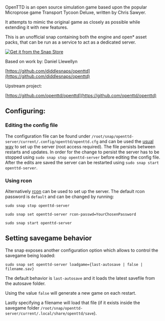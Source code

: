 OpenTTD is an open source simulation game based upon the popular Microprose game Transport Tycoon Deluxe, written by Chris Sawyer.

It attempts to mimic the original game as closely as possible while extending it with new features.

This is an unofficial snap containing both the engine and open* asset packs, that can be run as a service to act as a dedicated server.

[![Get it from the Snap Store](https://snapcraft.io/static/images/badges/en/snap-store-black.svg)](https://snapcraft.io/openttd-server)

Based on work by: Daniel Llewellyn

[https://github.com/diddlesnaps/openttd](https://github.com/diddlesnaps/openttd)

Upstream project:

[https://github.com/openttd/openttd](https://github.com/openttd/openttd)

## Configuring: 

### Editing the config file

The configuration file can be found under `/root/snap/openttd-server/current/.config/openttd/openttd.cfg` and can be used the [usual way](https://wiki.openttd.org/en/Archive/Manual/Settings/Openttd.cfg) to set up the server (root access required). The file persists between restarts and updates. In order for the change to persist the server has to be stopped using `sudo snap stop openttd-server` before editing the config file. After the edits are saved the server can be restarted using `sudo snap start openttd-server`.

### Using rcon

Alternatively [rcon](https://wiki.openttd.org/en/Manual/Dedicated%20server#controlling-the-server-with-rcon) can be used to set up the server. The default rcon password is `default` and can be changed by running:

`sudo snap stop openttd-server`

`sudo snap set openttd-server rcon-passwd=YourChosenPassword`

`sudo snap start openttd-server`

## Setting savegame behavior

The snap exposes another configuration option which allows to control the savegame being loaded:

`sudo snap set openttd-server loadgame={last-autosave | false | filename.sav}`

The default behavior is `last-autosave` and it loads the latest savefile from the autosave folder.

Using the value `false` will generate a new game on each restart.

Lastly specifying a filename will load that file (if it exists inside the savegame folder `/root/snap/openttd-server/current/.local/share/openttd/save`).
